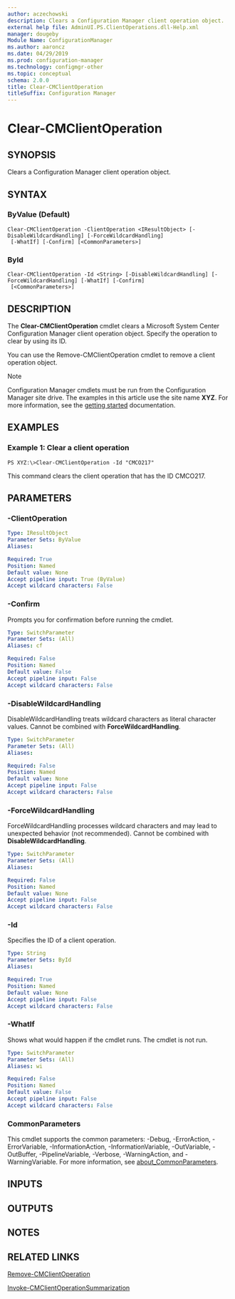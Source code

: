 ```yaml
---
author: aczechowski
description: Clears a Configuration Manager client operation object.
external help file: AdminUI.PS.ClientOperations.dll-Help.xml
manager: dougeby
Module Name: ConfigurationManager
ms.author: aaroncz
ms.date: 04/29/2019
ms.prod: configuration-manager
ms.technology: configmgr-other
ms.topic: conceptual
schema: 2.0.0
title: Clear-CMClientOperation
titleSuffix: Configuration Manager
---
```


# Clear-CMClientOperation

## SYNOPSIS
Clears a Configuration Manager client operation object.

## SYNTAX

### ByValue (Default)
```
Clear-CMClientOperation -ClientOperation <IResultObject> [-DisableWildcardHandling] [-ForceWildcardHandling]
 [-WhatIf] [-Confirm] [<CommonParameters>]
```

### ById
```
Clear-CMClientOperation -Id <String> [-DisableWildcardHandling] [-ForceWildcardHandling] [-WhatIf] [-Confirm]
 [<CommonParameters>]
```

## DESCRIPTION
The **Clear-CMClientOperation** cmdlet clears a Microsoft System Center Configuration Manager client operation object.
Specify the operation to clear by using its ID.

You can use the Remove-CMClientOperation cmdlet to remove a client operation object.

> [!NOTE]
> Configuration Manager cmdlets must be run from the Configuration Manager site drive.
> The examples in this article use the site name **XYZ**. For more information, see the
> [getting started](/powershell/sccm/overview) documentation.

## EXAMPLES

### Example 1: Clear a client operation
```
PS XYZ:\>Clear-CMClientOperation -Id "CMCO217"
```

This command clears the client operation that has the ID CMCO217.

## PARAMETERS

### -ClientOperation
```yaml
Type: IResultObject
Parameter Sets: ByValue
Aliases:

Required: True
Position: Named
Default value: None
Accept pipeline input: True (ByValue)
Accept wildcard characters: False
```

### -Confirm
Prompts you for confirmation before running the cmdlet.

```yaml
Type: SwitchParameter
Parameter Sets: (All)
Aliases: cf

Required: False
Position: Named
Default value: False
Accept pipeline input: False
Accept wildcard characters: False
```

### -DisableWildcardHandling
DisableWildcardHandling treats wildcard characters as literal character values. Cannot be combined with **ForceWildcardHandling**.

```yaml
Type: SwitchParameter
Parameter Sets: (All)
Aliases:

Required: False
Position: Named
Default value: None
Accept pipeline input: False
Accept wildcard characters: False
```

### -ForceWildcardHandling
ForceWildcardHandling processes wildcard characters and may lead to unexpected behavior (not recommended). Cannot be combined with **DisableWildcardHandling**.

```yaml
Type: SwitchParameter
Parameter Sets: (All)
Aliases:

Required: False
Position: Named
Default value: None
Accept pipeline input: False
Accept wildcard characters: False
```

### -Id
Specifies the ID of a client operation.

```yaml
Type: String
Parameter Sets: ById
Aliases:

Required: True
Position: Named
Default value: None
Accept pipeline input: False
Accept wildcard characters: False
```

### -WhatIf
Shows what would happen if the cmdlet runs.
The cmdlet is not run.

```yaml
Type: SwitchParameter
Parameter Sets: (All)
Aliases: wi

Required: False
Position: Named
Default value: False
Accept pipeline input: False
Accept wildcard characters: False
```

### CommonParameters
This cmdlet supports the common parameters: -Debug, -ErrorAction, -ErrorVariable, -InformationAction, -InformationVariable, -OutVariable, -OutBuffer, -PipelineVariable, -Verbose, -WarningAction, and -WarningVariable. For more information, see [about_CommonParameters](http://go.microsoft.com/fwlink/?LinkID=113216).

## INPUTS

## OUTPUTS

## NOTES

## RELATED LINKS

[Remove-CMClientOperation](Remove-CMClientOperation.md)

[Invoke-CMClientOperationSummarization](Invoke-CMClientOperationSummarization.md)


